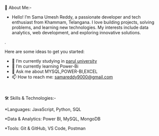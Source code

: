 🚀 About Me:-
* Hello! I’m Sama Umesh Reddy, a passionate developer and tech enthusiast from Khammam, Telangana. I love building projects, solving problems, and learning new technologies. My interests include data analytics, web development, and exploring innovative solutions.

.

Here are some ideas to get you started:

- 🔭 I’m currently studying in [ parul university](https://paruluniversity.ac.in/)
- 🌱 I’m currently learning Power-Bi
- 💬 Ask me about MYSQL,POWER-BI,EXCEL
- 📫 How to reach me: [samareddy9000@gmail.com](https://mail.google.com/mail/u/0/?tab=rm&ogbl#inbox)


<br>

🛠️ Skills & Technologies:-

*Languages: JavaScript, Python, SQL
   
*Data & Analytics: Power BI, MySQL, MongoDB
  
*Tools: Git & GitHub, VS Code, Postman

